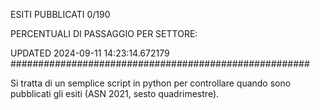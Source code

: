 ESITI PUBBLICATI 0/190 

PERCENTUALI DI PASSAGGIO PER SETTORE:

UPDATED 2024-09-11 14:23:14.672179
###################################################### 

Si tratta di un semplice script in python per controllare quando sono pubblicati gli esiti (ASN 2021, sesto quadrimestre).

